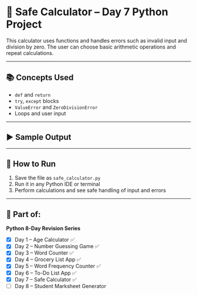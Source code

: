 # 🧮 Safe Calculator – Day 7 Python Project

This calculator uses functions and handles errors such as invalid input and division by zero. The user can choose basic arithmetic operations and repeat calculations.

---

## 📚 Concepts Used
- `def` and `return`
- `try`, `except` blocks
- `ValueError` and `ZeroDivisionError`
- Loops and user input

---

## ▶️ Sample Output
---

## 🏃 How to Run

1. Save the file as `safe_calculator.py`
2. Run it in any Python IDE or terminal
3. Perform calculations and see safe handling of input and errors

---

## 📁 Part of:
**Python 8-Day Revision Series**
- [x] Day 1 – Age Calculator ✅  
- [x] Day 2 – Number Guessing Game ✅  
- [x] Day 3 – Word Counter ✅  
- [x] Day 4 – Grocery List App ✅  
- [x] Day 5 – Word Frequency Counter ✅  
- [x] Day 6 – To-Do List App ✅  
- [x] Day 7 – Safe Calculator ✅  
- [ ] Day 8 – Student Marksheet Generator
